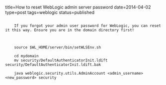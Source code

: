 title=How to reset WebLogic admin server password
date=2014-04-02
type=post
tags=weblogic
status=published
~~~~~~

    If you forgot your admin user password for WebLogic, you can reset it this way. Ensure you are in the domain directory first! 

     

    source $WL_HOME/server/bin/setWLSEnv.sh 

    cd mydomain
    mv security/DefaultAuthenticatorInit.ldift security/DefaultAuthenticatorInit.ldift.bak

    java weblogic.security.utils.AdminAccount <admin_username> <new_password> security
